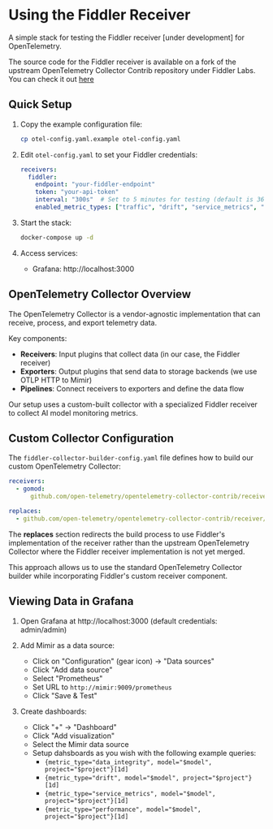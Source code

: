 # Using the Fiddler Receiver

A simple stack for testing the Fiddler receiver [under development] for OpenTelemetry.

The source code for the Fiddler receiver is available on a fork of the upstream OpenTelemetry Collector Contrib repository under Fiddler Labs. You can check it out [here](https://github.com/fiddler-labs/opentelemetry-collector-contrib/tree/fiddler-receiver-basic-implementation/receiver/fiddlerreceiver)

## Quick Setup

1. Copy the example configuration file:
   ```bash
   cp otel-config.yaml.example otel-config.yaml
   ```

2. Edit `otel-config.yaml` to set your Fiddler credentials:
   ```yaml
   receivers:
     fiddler:
       endpoint: "your-fiddler-endpoint"
       token: "your-api-token"
       interval: "300s"  # Set to 5 minutes for testing (default is 3600s/1 hour)
       enabled_metric_types: ["traffic", "drift", "service_metrics", "performance", "statistic", "data_integrity"]
   ```

3. Start the stack:
   ```bash
   docker-compose up -d
   ```

4. Access services:
   - Grafana: http://localhost:3000

## OpenTelemetry Collector Overview

The OpenTelemetry Collector is a vendor-agnostic implementation that can receive, process, and export telemetry data.

Key components:
- **Receivers**: Input plugins that collect data (in our case, the Fiddler receiver)
- **Exporters**: Output plugins that send data to storage backends (we use OTLP HTTP to Mimir)
- **Pipelines**: Connect receivers to exporters and define the data flow

Our setup uses a custom-built collector with a specialized Fiddler receiver to collect AI model monitoring metrics.

## Custom Collector Configuration

The `fiddler-collector-builder-config.yaml` file defines how to build our custom OpenTelemetry Collector:

```yaml
receivers:
  - gomod:
      github.com/open-telemetry/opentelemetry-collector-contrib/receiver/fiddlerreceiver v0.87.0

replaces:
  - github.com/open-telemetry/opentelemetry-collector-contrib/receiver/fiddlerreceiver => github.com/fiddler-labs/opentelemetry-collector-contrib/receiver/fiddlerreceiver fiddler-receiver-basic-implementation
```

The **replaces** section redirects the build process to use Fiddler's implementation of the receiver rather than the upstream OpenTelemetry Collector where the Fiddler receiver implementation is not yet merged.

This approach allows us to use the standard OpenTelemetry Collector builder while incorporating Fiddler's custom receiver component.

## Viewing Data in Grafana

1. Open Grafana at http://localhost:3000 (default credentials: admin/admin)

2. Add Mimir as a data source:
   - Click on "Configuration" (gear icon) → "Data sources"
   - Click "Add data source"
   - Select "Prometheus"
   - Set URL to `http://mimir:9009/prometheus`
   - Click "Save & Test"

3. Create dashboards:
   - Click "+" → "Dashboard"
   - Click "Add visualization"
   - Select the Mimir data source
   - Setup dahsboards as you wish with the following example queries:
     - `{metric_type="data_integrity", model="$model", project="$project"}[1d]`
     - `{metric_type="drift", model="$model", project="$project"}[1d]`
     - `{metric_type="service_metrics", model="$model", project="$project"}[1d]`
     - `{metric_type="performance", model="$model", project="$project"}[1d]`